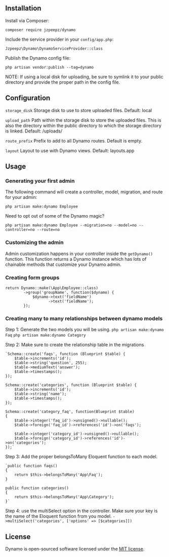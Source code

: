 ## Installation

Install via Composer:

`composer require jzpeepz/dynamo`

Include the service provider in your `config/app.php`:

`Jzpeepz\Dynamo\DynamoServiceProvider::class`

Publish the Dynamo config file:

`php artisan vendor:publish --tag=dynamo`

NOTE: If using a local disk for uploading, be sure to symlink it to your public directory and provide the proper path in the config file.

## Configuration

`storage_disk` Storage disk to use to store uploaded files. Default: local

`upload_path` Path within the storage disk to store the uploaded files. This is also the directory within the public directory to which the storage directory is linked. Default: /uploads/

`route_prefix` Prefix to add to all Dynamo routes. Default is empty.

`layout` Layout to use with Dynamo views. Default: layouts.app

## Usage

### Generating your first admin

The following command will create a controller, model, migration, and route for your admin:

`php artisan make:dynamo Employee`

Need to opt out of some of the Dynamo magic?

`php artisan make:dynamo Employee --migration=no --model=no --controller=no --route=no`

### Customizing the admin

Admin customization happens in your controller inside the `getDynamo()` function. This function returns a Dynamo instance which has lots of chainable methods that customize your Dynamo admin.

### Creating form groups

	return Dynamo::make(\App\Employee::class)
			->group('groupName', function($dynamo) {
				$dynamo->text('fieldName')
			   		   ->text('fieldName');
			});

### Creating many to many relationships between dynamo models

Step 1: Generate the two models you will be using.
	`php artisan make:dynamo Faq`
	`php artisan make:dynamo Category`

Step 2: Make sure to create the relationship table in the migrations

	`Schema::create('faqs', function (Blueprint $table) {
		$table->increments('id');
		$table->string('question', 255);
		$table->mediumText('answer');
		$table->timestamps();
	});

	Schema::create('categories', function (Blueprint $table) {
		$table->increments('id');
		$table->string('name');
		$table->timestamps();
	});

	Schema::create('category_faq', function(Blueprint $table)
	{
		$table->integer('faq_id')->unsigned()->nullable();
		$table->foreign('faq_id')->references('id')->on('faqs');

		$table->integer('category_id')->unsigned()->nullable();
		$table->foreign('category_id')->references('id')->on('categories');
	});`

Step 3: Add the proper belongsToMany Eloquent function to each model.

	`public function faqs()
	{
		return $this->belongsToMany('App\Faq');
	}

	public function categories()
	{
		return $this->belongsToMany('App\Category');
	}`

Step 4: use the multiSelect option in the controller. Make sure your key is the name of the Eloquent function from you model.
	`->multiSelect('categories', ['options' => [$categories]])`

## License

Dynamo is open-sourced software licensed under the [MIT license](http://opensource.org/licenses/MIT).
